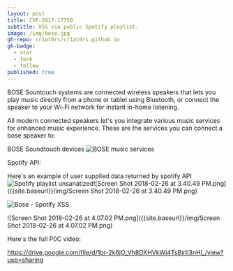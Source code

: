 ```yaml
---
layout: post
title: CVE-2017-17750
subtitle: XSS via public Spotify playlist.
image: /img/bose.jpg
gh-repo: cr1at0rs/cr1at0rs.github.io
gh-badge:
  - star
  - fork
  - follow
published: true
---
```

BOSE Sountouch systems are connected wireless speakers that lets you play music directly from a phone or tablet using Bluetooth, or connect the speaker to your Wi-Fi network for instant in-home listening.

All modern connected speakers let's you integrate various music services for enhanced music experience. These are the services you can connect a bose speaker to: 

BOSE Soundtouch devices ![BOSE music services]({{site.baseurl}}/img/Bose-services.png)

Spotify API:

Here's an example of user supplied data returned by spotify API
![Spotify playlist unsanatized]({{site.baseurl}}/img/Screen%20Shot%202018-02-26%20at%203.40.49%20PM.png)![Screen Shot 2018-02-26 at 3.40.49 PM.png]({{site.baseurl}}/img/Screen Shot 2018-02-26 at 3.40.49 PM.png)

![Bose - Spotify XSS]({{site.baseurl}}/img/Screen%20Shot%202018-02-26%20at%204.07.02%20PM.png)

 ![Screen Shot 2018-02-26 at 4.07.02 PM.png]({{site.baseurl}}/img/Screen Shot 2018-02-26 at 4.07.02 PM.png)

Here's the full P0C video:

https://drive.google.com/file/d/1br-2k6jO_Vh8DXHVkWj4TsBjrII3nHl_/view?usp=sharing

